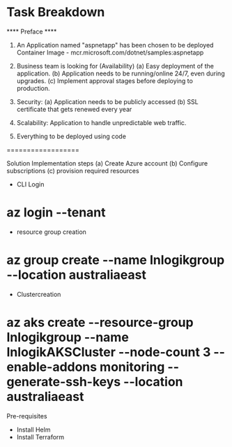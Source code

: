 # Task Breakdown

**** Preface ****
1. An Application named "aspnetapp" has been chosen to be deployed
Container Image - mcr.microsoft.com/dotnet/samples:aspnetapp

2. Business team is looking for (Availability)
(a) Easy deployment of the application.
(b) Application needs to be running/online 24/7, even during upgrades.
(c) Implement approval stages before deploying to production.

3. Security:
(a) Application needs to be publicly accessed
(b) SSL certificate that gets renewed every year

4. Scalability:
Application to handle unpredictable web traffic.

5. Everything to be deployed using code

==================

Solution Implementation steps
(a) Create Azure account
(b) Configure subscriptions
(c) provision required resources
- CLI Login
# az login --tenant <Subscription ID>
- resource group creation
# az group create --name Inlogikgroup --location australiaeast
- Clustercreation
# az aks create --resource-group Inlogikgroup --name InlogikAKSCluster --node-count 3 --enable-addons monitoring --generate-ssh-keys --location australiaeast


Pre-requisites
- Install Helm
- Install Terraform